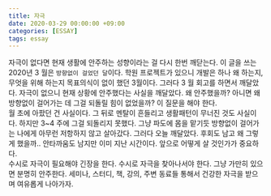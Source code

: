 ```yaml
---
title: 자극
date: 2020-03-29 00:00:00 +09:00
categories: [ESSAY]
tags: essay
---
```



자극이 없다면 현재 생활에 안주하는 성향이라는 걸 다시 한번 깨닫는다. 이 글을 쓰는 2020년 3
월은 `방향없이 걸었던 달`이다. 학원 프로젝트가 있으니 개발은 하나 왜 하는지, 무엇을 위해 하는지 목표의식이 없이 했던 3월이다. 그러다 3
월 회고를 하면서 깨달았다. 자극이 없으니 현재 상황에 안주했다는 사실을 깨달았다. 왜 안주했을까? 아니면 왜 방향없이 걸어가는 데 그걸 되돌릴 힘이 없었을까? 이 질문을 해야 한다. <br>
월 초에 아팠던 건 사실이다. 그 뒤로 멘탈이 흔들리고 생활패턴이 무너진 것도 사실이다. 하지만 3~4
주에 그걸 되돌리지 못했다. 그냥 파도에 몸을 맡기듯 방향없이 걸어가는 나에게 아무런 저항하지 않고 살아갔다. 그러다 오늘 깨달았다. 후회도 남고 왜 그렇게 했을까.. 안타까움도 남지만 이미 지난 시간이다. 앞으로 어떻게 살 것인가가 중요하다. <br>
수시로 자극이 필요해야 긴장을 한다. 수시로 자극을 찾아나서야 한다. 그냥 가만히 있으면 분명히 안주한다. 세미나, 스터디, 책, 강의, 주변 동료들 통해서 건강한 자극을 받으며 여유롭게 나아가자. 
